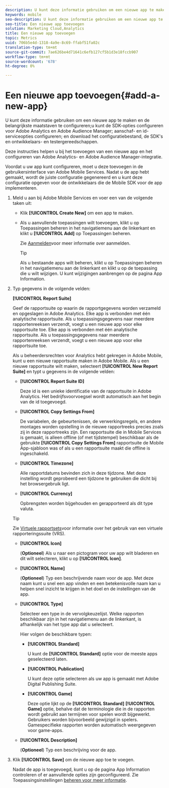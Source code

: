 ```yaml
---
description: U kunt deze informatie gebruiken om een nieuwe app te maken en de belangrijkste maatstaven te configureren;de SDK-opties voor Adobe Analytics en Adobe Audience Manager configureren;aankoop- en id-serviceopties configureren;en het configuratiebestand, de SDK's en ontwikkelaars- en testergereedschappen downloaden.
keywords: mobile
seo-description: U kunt deze informatie gebruiken om een nieuwe app te maken en de belangrijkste maatstaven te configureren;de SDK-opties voor Adobe Analytics en Adobe Audience Manager configureren;aankoop- en id-serviceopties configureren;en het configuratiebestand, de SDK's en ontwikkelaars- en testergereedschappen downloaden.
seo-title: Een nieuwe app toevoegen
solution: Marketing Cloud,Analytics
title: Een nieuwe app toevoegen
topic: Metrics
uuid: 706b5e4d-1318-4a9e-8c69-ffabf51fa02c
translation-type: tm+mt
source-git-commit: 7ae626be4d71641c6efb127cf5b1d3e18fccb907
workflow-type: tm+mt
source-wordcount: '678'
ht-degree: 0%

---
```



# Een nieuwe app toevoegen{#add-a-new-app}

U kunt deze informatie gebruiken om een nieuwe app te maken en de belangrijkste maatstaven te configureren;u kunt de SDK-opties configureren voor Adobe Analytics en Adobe Audience Manager; aanschaf- en id-serviceopties configureren; en download het configuratiebestand, de SDK&#39;s en ontwikkelaars- en testergereedschappen.

Deze instructies helpen u bij het toevoegen van een nieuwe app en het configureren van Adobe Analytics- en Adobe Audience Manager-integratie.

Voordat u uw app kunt configureren, moet u deze toevoegen in de gebruikersinterface van Adobe Mobile Services. Nadat u de app hebt gemaakt, wordt de juiste configuratie gegenereerd en u kunt deze configuratie opgeven voor de ontwikkelaars die de Mobile SDK voor de app implementeren.

1. Meld u aan bij Adobe Mobile Services en voer een van de volgende taken uit:

   * Klik **[!UICONTROL Create New]** om een app te maken.
   * Als u aanvullende toepassingen wilt toevoegen, klikt u op Toepassingen beheren in het navigatiemenu aan de linkerkant en klikt u **[!UICONTROL Add]** op Toepassingen beheren.

      Zie [Aanmelden](/help/using/gs/gs-signin.md)voor meer informatie over aanmelden.

      >[!TIP]
      >
      >Als u bestaande apps wilt beheren, klikt u op Toepassingen beheren in het navigatiemenu aan de linkerkant en klikt u op de toepassing die u wilt wijzigen. U kunt wijzigingen aanbrengen op de pagina App Information.

1. Typ gegevens in de volgende velden:

   **[!UICONTROL Report Suite]**

   Geef de rapportsuite op waarin de rapportgegevens worden verzameld en opgeslagen in Adobe Analytics. Elke app is verbonden met één analytische rapportsuite. Als u toepassingsgegevens naar meerdere rapportenreeksen verzendt, voegt u een nieuwe app voor elke rapportsuite toe. Elke app is verbonden met één analytische rapportsuite. Als u toepassingsgegevens naar meerdere rapportenreeksen verzendt, voegt u een nieuwe app voor elke rapportsuite toe.

   Als u beheerdersrechten voor Analytics hebt gekregen in Adobe Mobile, kunt u een nieuwe rapportsuite maken in Adobe Mobile. Als u een nieuwe rapportsuite wilt maken, selecteert **[!UICONTROL New Report Suite]** en typt u gegevens in de volgende velden:

   * **[!UICONTROL Report Suite ID]**

      Deze id is een unieke identificatie van de rapportsuite in Adobe Analytics. Het bedrijfsvoorvoegsel wordt automatisch aan het begin van de id toegevoegd.

   * **[!UICONTROL Copy Settings From]**

      De variabelen, de gebeurtenissen, de verwerkingsregels, en andere montages worden opstelling in de nieuwe rapportreeks precies zoals zij in deze rapportreeks zijn. Een rapportsuite die in Mobile Services is gemaakt, is alleen offline (of met tijdstempel) beschikbaar als de gebruikte **[!UICONTROL Copy Settings From]** rapportsuite de Mobile App-sjabloon was of als u een rapportsuite maakt die offline is ingeschakeld.

   * **[!UICONTROL Timezone]**

      Alle rapportdatums bevinden zich in deze tijdzone. Met deze instelling wordt geprobeerd een tijdzone te gebruiken die dicht bij het browsergebruik ligt.

   * **[!UICONTROL Currency]**

      Opbrengsten worden bijgehouden en gerapporteerd als dit type valuta.
   >[!TIP]
   >
   >Zie [Virtuele rapportsets](/help/using/manage-apps/c-mob-vrs.md)voor informatie over het gebruik van een virtuele rapporteringssuite (VRS).

   * **[!UICONTROL Icon]**

      (**Optioneel**) Als u naar een pictogram voor uw app wilt bladeren en dit wilt selecteren, klikt u op **[!UICONTROL Icon]**.

   * **[!UICONTROL Name]**

      (**Optioneel**) Typ een beschrijvende naam voor de app. Met deze naam kunt u snel een app vinden en een betekenisvolle naam kan u helpen snel inzicht te krijgen in het doel en de instellingen van de app.

   * **[!UICONTROL Type]**

      Selecteer een type in de vervolgkeuzelijst. Welke rapporten beschikbaar zijn in het navigatiemenu aan de linkerkant, is afhankelijk van het type app dat u selecteert.

      Hier volgen de beschikbare typen:

      * **[!UICONTROL Standard]**

         U kunt de **[!UICONTROL Standard]** optie voor de meeste apps geselecteerd laten.

      * **[!UICONTROL Publication]**

         U kunt deze optie selecteren als uw app is gemaakt met Adobe Digital Publishing Suite.

      * **[!UICONTROL Game]**

         Deze optie lijkt op de **[!UICONTROL Standard]** **[!UICONTROL Game]** optie, behalve dat de terminologie die in de rapporten wordt gebruikt aan termijnen voor spelen wordt bijgewerkt. Gebruikers worden bijvoorbeeld gewijzigd in spelers. Gamespecifieke rapporten worden automatisch weergegeven voor game-apps.
   * **[!UICONTROL Description]**

      (**Optioneel**) Typ een beschrijving voor de app.



1. Klik **[!UICONTROL Save]** om de nieuwe app toe te voegen.

   Nadat de app is toegevoegd, kunt u op de pagina App Information controleren of er aanvullende opties zijn geconfigureerd. Zie Toepassingsinstellingen [beheren voor meer informatie](/help/using/c-manage-app-settings/c-manage-app-settings.md).
